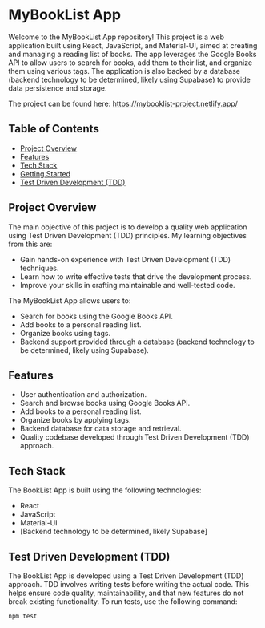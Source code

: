 # MyBookList App

Welcome to the MyBookList App repository! This project is a web application built using React, JavaScript, and Material-UI, aimed at creating and managing a reading list of books. The app leverages the Google Books API to allow users to search for books, add them to their list, and organize them using various tags. The application is also backed by a database (backend technology to be determined, likely using Supabase) to provide data persistence and storage.

The project can be found here: https://mybooklist-project.netlify.app/

## Table of Contents

- [Project Overview](#project-overview)
- [Features](#features)
- [Tech Stack](#tech-stack)
- [Getting Started](#getting-started)
- [Test Driven Development (TDD)](#test-driven-development-tdd)

## Project Overview

The main objective of this project is to develop a quality web application using Test Driven Development (TDD) principles. My learning objectives from this are:

- Gain hands-on experience with Test Driven Development (TDD) techniques.
- Learn how to write effective tests that drive the development process.
- Improve your skills in crafting maintainable and well-tested code.

The MyBookList App allows users to:

- Search for books using the Google Books API.
- Add books to a personal reading list.
- Organize books using tags.
- Backend support provided through a database (backend technology to be determined, likely using Supabase).

## Features

- User authentication and authorization.
- Search and browse books using Google Books API.
- Add books to a personal reading list.
- Organize books by applying tags.
- Backend database for data storage and retrieval.
- Quality codebase developed through Test Driven Development (TDD) approach.

## Tech Stack

The BookList App is built using the following technologies:

- React
- JavaScript
- Material-UI
- [Backend technology to be determined, likely Supabase]

## Test Driven Development (TDD)

The BookList App is developed using a Test Driven Development (TDD) approach. TDD involves writing tests before writing the actual code. This helps ensure code quality, maintainability, and that new features do not break existing functionality. To run tests, use the following command:

```bash
npm test
